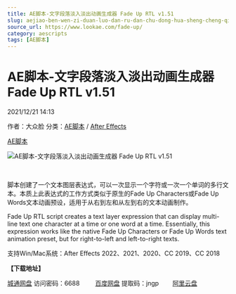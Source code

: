 ```yaml
---
title: AE脚本-文字段落淡入淡出动画生成器 Fade Up RTL v1.51
slug: aejiao-ben-wen-zi-duan-luo-dan-ru-dan-chu-dong-hua-sheng-cheng-qi-fade-up-rtl-v1-51
source_url: https://www.lookae.com/fade-up/
category: aescripts
tags: [AE脚本]
---
```

# AE脚本-文字段落淡入淡出动画生成器 Fade Up RTL v1.51

2021/12/21 14:13

作者：大众脸
分类：[AE脚本](https://www.lookae.com/after-effects/aescripts/) / [After Effects](https://www.lookae.com/after-effects/)

[AE脚本](https://www.lookae.com/tag/ae%e8%84%9a%e6%9c%ac/)

![AE脚本-文字段落淡入淡出动画生成器 Fade Up RTL v1.51](https://www.lookae.com/wp-content/uploads/2021/12/Fade-Up-RTL.jpg "AE脚本-文字段落淡入淡出动画生成器 Fade Up RTL v1.51-LookAE.com")

[﻿﻿﻿](https://cloud.video.taobao.com//play/u/705956171/p/1/e/6/t/1/342762647870.mp4)

脚本创建了一个文本图层表达式，可以一次显示一个字符或一次一个单词的多行文本。本质上此表达式的工作方式类似于原生的Fade Up Characters或Fade Up Words文本动画预设，适用于从右到左和从左到右的文本动画制作。

Fade Up RTL script creates a text layer expression that can display multi-line text one character at a time or one word at a time. Essentially, this expression works like the native Fade Up Characters or Fade Up Words text animation preset, but for right-to-left and left-to-right texts.

支持Win/Mac系统：After Effects 2022、2021、2020、CC 2019、CC 2018

**【下载地址】**

[城通网盘](https://url62.ctfile.com/f/680462-529914239-7e12a4) 访问密码：6688         [百度网盘](https://pan.baidu.com/s/1kiOGEFessnXkh_bR3a-xAg) 提取码：jngp        [阿里云盘](https://www.aliyundrive.com/s/h4CneQVWimy)
